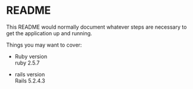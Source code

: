 # README

This README would normally document whatever steps are necessary to get the
application up and running.

Things you may want to cover:

* Ruby version<br>
ruby 2.5.7

* rails version<br>
Rails 5.2.4.3

